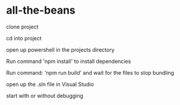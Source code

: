 # all-the-beans

clone project

cd into project

open up powershell in the projects directory

Run command 'npm install' to install dependencies

Run command: 'npm run build' and wait for the files to stop bundling
   
open up the .sln file in Visual Studio

start with or without debugging
